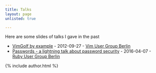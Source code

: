 ```yaml
---
title: Talks
layout: page
unlisted: true

---
```


Here are some slides of talks I gave in the past

* [VimGolf by example](/talks/2012-09-27/?full#Cover) -
  2012-09-27 - [Vim User Group Berlin](http://www.vimberlin.de/)
* [Passwords - a lightning talk about password security](/talks/passwords/#/) -
  2016-04-07 - [Ruby User Group Berlin](http://www.rug-b.de/)


{% include author.html %}
